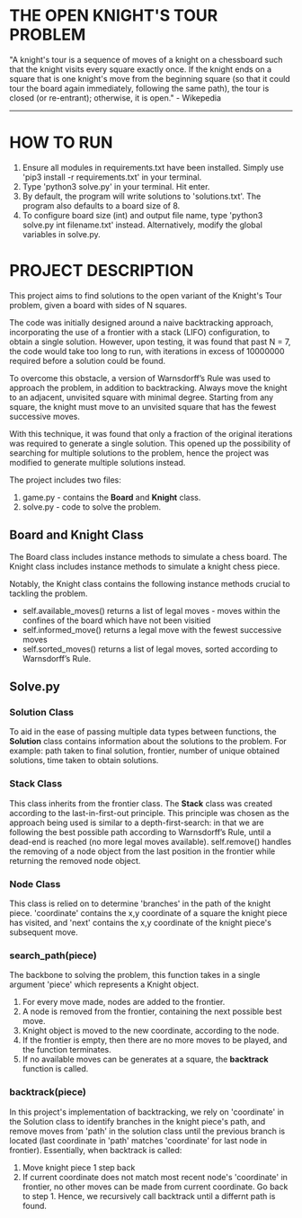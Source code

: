 # THE OPEN KNIGHT'S TOUR PROBLEM
"A knight's tour is a sequence of moves of a knight on a chessboard such that the knight visits every square exactly once. If the knight ends on a square that is one knight's move from the beginning square (so that it could tour the board again immediately, following the same path), the tour is closed (or re-entrant); otherwise, it is open." - Wikepedia

--- 

# HOW TO RUN
1. Ensure all modules in requirements.txt have been installed. Simply use 'pip3 install -r requirements.txt' in your terminal.
2. Type 'python3 solve.py' in your terminal. Hit enter. 
3. By default, the program will write solutions to 'solutions.txt'. The program also defaults to a board size of 8.
4. To configure board size (int) and output file name, type 'python3 solve.py int filename.txt' instead. Alternatively, modify the global variables in solve.py.

# PROJECT DESCRIPTION
This project aims to find solutions to the open variant of the Knight's Tour problem, given a board with sides of N squares.

The code was initially designed around a naive backtracking approach, incorporating the use of a frontier with a stack (LIFO) configuration, to obtain a single solution. However, upon testing, it was found that past N = 7, the code would take too long to run, with iterations in excess of 10000000 required before a solution could be found.

To overcome this obstacle, a version of Warnsdorff’s Rule was used to approach the problem, in addition to backtracking. Always move the knight to an adjacent, unvisited square with minimal degree. Starting from any square, the knight must move to an unvisited square that has the fewest successive moves.

With this technique, it was found that only a fraction of the original iterations was required to generate a single solution. This opened up the possibility of searching for multiple solutions to the problem, hence the project was modified to generate multiple solutions instead.

The project includes two files: 
1. game.py - contains the **Board** and **Knight** class.
2. solve.py - code to solve the problem.

## Board and Knight Class
The Board class includes instance methods to simulate a chess board.
The Knight class includes instance methods to simulate a knight chess piece.

Notably, the Knight class contains the following instance methods crucial to tackling the problem.
* self.available_moves() returns a list of legal moves - moves within the confines of the board which have not been visitied
* self.informed_move() returns a legal move with the fewest successive moves
* self.sorted_moves() returns a list of legal moves, sorted according to Warnsdorff’s Rule.

## Solve.py

### Solution Class
To aid in the ease of passing multiple data types between functions, the **Solution** class contains information about the solutions to the problem. For example: path taken to final solution, frontier, number of unique obtained solutions, time taken to obtain solutions.

### Stack Class
This class inherits from the frontier class. The **Stack** class was created according to the last-in-first-out principle. This principle was chosen as the approach being used is similar to a depth-first-search: in that we are following the best possible path according to Warnsdorff’s Rule, until a dead-end is reached (no more legal moves available).
self.remove() handles the removing of a node object from the last position in the frontier while returning the removed node object.

### Node Class
This class is relied on to determine 'branches' in the path of the knight piece. 'coordinate' contains the x,y coordinate of a square the knight piece has visited, and 'next' contains the x,y coordinate of the knight piece's subsequent move.

### search_path(piece)
The backbone to solving the problem, this function takes in a single argument 'piece' which represents a Knight object.
1. For every move made, nodes are added to the frontier.
2. A node is removed from the frontier, containing the next possible best move.
3. Knight object is moved to the new coordinate, according to the node.
4. If the frontier is empty, then there are no more moves to be played, and the function terminates.
5. If no available moves can be generates at a square, the **backtrack** function is called.

### backtrack(piece)
In this project's implementation of backtracking, we rely on 'coordinate' in the Solution class to identify branches in the knight piece's path, and remove moves from 'path' in the solution class until the previous branch is located (last coordinate in 'path' matches 'coordinate' for last node in frontier). Essentially, when backtrack is called:
1. Move knight piece 1 step back
2. If current coordinate does not match most recent node's 'coordinate' in frontier, no other moves can be made from current coordinate. Go back to step 1.
Hence, we recursively call backtrack until a differnt path is found.
